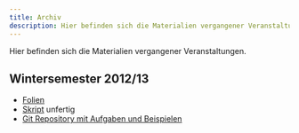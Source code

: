 ```yaml
---
title: Archiv
description: Hier befinden sich die Materialien vergangener Veranstaltungen.
---
```


<p class="lead">Hier befinden sich die Materialien vergangener Veranstaltungen. <!--Sie stehen unter einer [MIT Lizenz]().--></p>

## Wintersemester 2012/13

 * [Folien](files/toolbox_folien_2012.pdf)
 * [Skript](files/toolbox_skript_2012.pdf) <span class="label label-warning">unfertig</span>
 * [Git Repository mit Aufgaben und Beispielen](https://github.com/SirCoemgen/toolbox)

